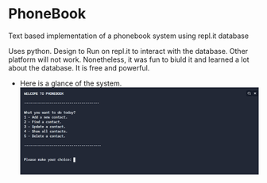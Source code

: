 # PhoneBook
Text based implementation of a phonebook system using repl.it database

Uses python.
Design to Run on repl.it to interact with the database. Other platform will not work. Nonetheless, it was fun to biuld it and learned a lot about the database.
It is free and powerful. 

* Here is a glance of the system. 
 ![](phonebook.png)

